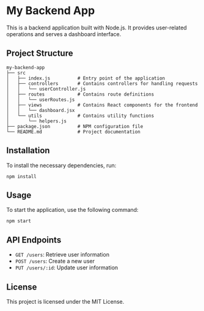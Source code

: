 # My Backend App

This is a backend application built with Node.js. It provides user-related operations and serves a dashboard interface.

## Project Structure

```
my-backend-app
├── src
│   ├── index.js          # Entry point of the application
│   ├── controllers       # Contains controllers for handling requests
│   │   └── userController.js
│   ├── routes            # Contains route definitions
│   │   └── userRoutes.js
│   ├── views             # Contains React components for the frontend
│   │   └── dashboard.jsx
│   └── utils             # Contains utility functions
│       └── helpers.js
├── package.json          # NPM configuration file
└── README.md             # Project documentation
```

## Installation

To install the necessary dependencies, run:

```
npm install
```

## Usage

To start the application, use the following command:

```
npm start
```

## API Endpoints

- `GET /users`: Retrieve user information
- `POST /users`: Create a new user
- `PUT /users/:id`: Update user information

## License

This project is licensed under the MIT License.